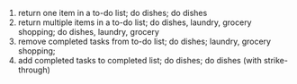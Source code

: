 1. return one item in a to-do list; do dishes; do dishes
2. return multiple items in a to-do list; do dishes, laundry, grocery shopping; do dishes, laundry, grocery
3. remove completed tasks from to-do list; do dishes; laundry, grocery shopping;
4. add completed tasks to completed list; do dishes; do dishes (with strike-through)
